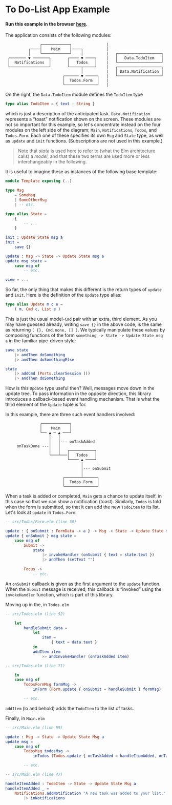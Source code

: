 # To Do-List App Example

#### Run this example in the browser [here](https://laserpants.github.io/elm-update-deep/examples/todo-list).

The application consists of the following modules:

```
               ┌────────────┐               |
          ┌────│    Main    │────┐          |
          │    └────────────┘    │          |   ┌───────────────────┐
 ┌─────── ▼ ───────┐       ┌──── ▼ ────┐    |   │   Data.TodoItem   │
 │  Notifications  │       │   Todos   │    |   └───────────────────┘
 └─────────────────┘       └─────┬─────┘    |   ┌───────────────────┐         
                                 │          |   │ Data.Notification │         
                         ┌────── ▼ ─────┐   |   └───────────────────┘         
                         │  Todos.Form  │   |
                         └──────────────┘   |
```

On the right, the `Data.TodoItem` module defines the `TodoItem` type

```elm
type alias TodoItem = { text : String }
```

which is just a description of the anticipated task. `Data.Notification` represents a “toast” notification shown on the screen.
These modules are not so important for this example, so let's concentrate instead on the four modules on the left side of the diagram; `Main`, `Notifications`, `Todos`, and `Todos.Form`.
Each one of these specifies its own `Msg` and `State` type, as well as `update` and `init` functions. (Subscriptions are not used in this example.)

> Note that *state* is used here to refer to (what the Elm architecture calls) a *model*, and that these two terms are used more or less interchangeably in the following.

It is useful to imagine these as instances of the following base template:

```elm
module Template exposing (..)

type Msg
    = SomeMsg
    | SomeOtherMsg
    | -- etc.

type alias State =
    { 
        -- ...
    }

init : Update State msg a
init = 
    save {}

update : Msg -> State -> Update State msg a
update msg state =
    case msg of
        -- etc.

view = ...
```

So far, the only thing that makes this different is the return types of `update` and `init`.
Here is the definition of the `Update` type alias:

```elm
type alias Update m c e =
    ( m, Cmd c, List e )
```

This is just the usual model-`Cmd` pair with an extra, third element.
As you may have guessed already, writing `save {}` in the above code, is the same as returning `( {}, Cmd.none, [] )`.
We typically manipulate these values by composing functions of the form `something -> State -> Update State msg a` in the familiar pipe-driven style:

```elm
save state
    |> andThen doSomething
    |> andThen doSomethingElse
```

```elm
state
    |> addCmd (Ports.clearSession ())
    |> andThen doSomething
```

How is this `Update` type useful then? Well, messages move down in the update tree. To pass information in the opposite direction, this library introduces a callback-based event handling mechanism. That is what the third element of the `Update` tuple is for.

In this example, there are three such event handlers involved:

```
               ┌────────────┐
               │    Main    │
               └── ▲ ─ ▲ ───┘
                   │   │
                   │   │--- onTaskAdded
     onTaskDone ---│   │
                   │   │   ┌───────────┐
                   └───┴───│   Todos   │
                           └──── ▲ ────┘
                                 │
                                 │--- onSubmit
                                 │
                         ┌───────┴──────┐
                         │  Todos.Form  │
                         └──────────────┘
```

When a task is added or completed, `Main` gets a chance to update itself, in this case so that we can show a notification (toast).
Similarly, `Todos` is told when the form is submitted, so that it can add the new `TodoItem` to its list. Let's look at `update` in `Todos.Form`:

```elm
-- src/Todos/Form.elm (line 30)

update : { onSubmit : FormData -> a } -> Msg -> State -> Update State msg a
update { onSubmit } msg state =
    case msg of
        Submit ->
            state
                |> invokeHandler (onSubmit { text = state.text })
                |> andThen (setText "")
        
        Focus ->
            -- etc.
```

An `onSubmit` callback is given as the first argument to the `update` function.
When the `Submit` message is received, this callback is “invoked” using the `invokeHandler` function, which is part of this library.

Moving up in the, in `Todos.elm` 

```elm
-- src/Todos.elm (line 52)

    let
        handleSubmit data =
            let
                item =
                    { text = data.text }
            in
            addItem item
                >> andInvokeHandler (onTaskAdded item)

-- src/Todos.elm (line 71)

    in
    case msg of
        TodosFormMsg formMsg ->
            inForm (Form.update { onSubmit = handleSubmit } formMsg)

        -- etc.
```

`addItem` (lo and behold) adds the `TodoItem` to the list of tasks.

Finally, in `Main.elm`

```elm
-- src/Main.elm (line 59)

update : Msg -> State -> Update State Msg a
update msg =
    case msg of
        TodosMsg todosMsg ->
            inTodos (Todos.update { onTaskAdded = handleItemAdded, onTaskDone = handleTaskDone } todosMsg)

        -- etc.
```

```elm
-- src/Main.elm (line 47)

handleItemAdded : TodoItem -> State -> Update State Msg a
handleItemAdded _ =
    Notifications.addNotification "A new task was added to your list." NotificationsMsg
        |> inNotifications
```
